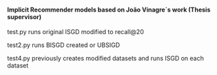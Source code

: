#### Implicit Recommender models based on João Vinagre´s work (Thesis supervisor)
test.py runs original ISGD modified to recall@20

test2.py runs BISGD created or UBSIGD

test4.py previously creates modified datasets and runs ISGD on each dataset
